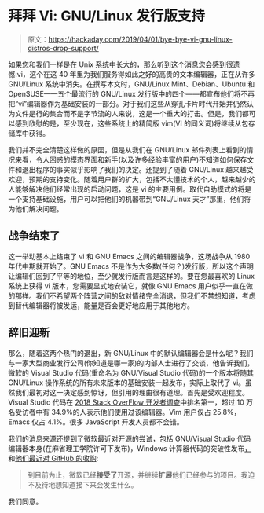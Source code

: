 # 拜拜 Vi: GNU/Linux 发行版支持

> 原文：<https://hackaday.com/2019/04/01/bye-bye-vi-gnu-linux-distros-drop-support/>

如果您和我们一样是在 Unix 系统中长大的，那么听到这个消息您会感到很遗憾:vi，这个在这 40 年里为我们服务得如此之好的高贵的文本编辑器，正在从许多 GNU/Linux 系统中消失。在撰写本文时，GNU/Linux Mint、Debian、Ubuntu 和 OpenSUSE——五个最流行的 GNU/Linux 发行版中的四个——都宣布他们将不再把“vi”编辑器作为基础安装的一部分。对于我们这些从穿孔卡片时代开始并仍然认为文件是行的集合而不是字节流的人来说，这是一个重大的打击。但是，我们都可以感到欣慰的是，至少现在，这些系统上的精简版 vim(VI 的同义词)将继续从包存储库中获得。

我们并不完全清楚这样做的原因，但是从我们在 GNU/Linux 邮件列表上看到的情况来看，令人困惑的模态界面和新手(以及许多经验丰富的用户)不知道如何保存文件和退出程序的事实似乎影响了我们的决定。还提到了随着 GNU/Linux 越来越受欢迎，预期的支持变化。随着用户群的扩大，包括不太懂技术的个人，越来越少的人能够解决他们经常出现的启动问题，这是 vi 的主要用例。取代自助模式的将是一个支持基础设施，用户可以把他们的机器带到“GNU/Linux 天才”那里，他们将为他们解决问题。

## 战争结束了

这一举动基本上结束了 vi 和 GNU Emacs 之间的编辑器战争，这场战争从 1980 年代中期就开始了。GNU Emacs 不是作为大多数(任何？)发行版，所以这个声明让编辑们回到了平等的地位，至少就发行版而言是这样的。要在您最喜欢的 Linux 系统上获得 vi 版本，您需要显式地安装它，就像 GNU Emacs 用户似乎一直在做的那样。我们不希望两个阵营之间的敌对情绪完全消退，但我们不禁想知道，考虑到替代编辑器将被发运，能量是否会更好地应用于其他地方。

## 辞旧迎新

那么，随着这两个热门的退出，新 GNU/Linux 中的默认编辑器会是什么呢？我们与一家大型商业发行公司(你知道是哪一家)的内部人士进行了交谈，他告诉我们，微软的 Visual Studio 代码(重命名为 GNU/Visual Studio 代码)的一个版本将随其 GNU/Linux 操作系统的所有未来版本的基础安装一起发布，实际上取代了 vi。虽然我们最初对这一决定感到惊讶，但引用的理由很有道理。首先是受欢迎程度。Visual Studio 代码在 [2018 Stack OverFlow 开发者调查](https://insights.stackoverflow.com/survey/2018/)中排名第一，超过 10 万名受访者中有 34.9%的人表示他们使用过该编辑器。Vim 用户仅占 25.8%，Emacs 仅占 4.1%。很多 JavaScript 开发人员都不会错。

我们的消息来源还提到了微软最近对开源的尝试，包括 GNU/Visual Studio 代码编辑器本身(在麻省理工学院许可下发布)，Windows 计算器代码的突破性发布[，](https://hackaday.com/2019/03/12/finally-an-open-source-calculator/)和[他们最近对 GitHub 的收购](https://hackaday.com/2018/06/05/microsoft-confirms-github-acquisition/):

> 到目前为止，微软已经**接受了**开源，并继续**扩展**他们已经参与的项目。我迫不及待地想知道接下来会发生什么。

我们同意。